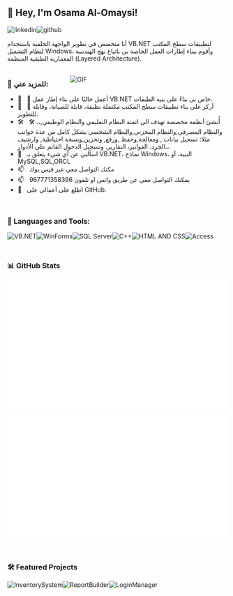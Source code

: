## 👋 Hey, I'm Osama Al-Omaysi!
<a href='https://www.linkedin.com/in/osama-vbnet/'><img align='left' alt="linkedin" src="https://raw.githubusercontent.com/rahul-jha98/rahul-jha98/561d474902b59c7429ec22bb73e225696c27b202/assets/linkedin.svg" height='18px'/></a>
<a href='https://github.com/osama-vbnet'><img align='left' alt="github" src="https://raw.githubusercontent.com/rahul-jha98/rahul-jha98/main/assets/github.svg" height='18px'/></a>

<br clear="left"/>

أنا متخصص في تطوير الواجهة الخلفية باستخدام VB.NET لتطبيقات سطح المكتب لنظام التشغيل Windows، وأقوم ببناء إطارات العمل الخاصة بي باتباع نهج الهندسة المعمارية الطبقية المنظمة (Layered Architecture).
<br/>
<br/>

<img align="right" alt="GIF" src="https://raw.githubusercontent.com/rahul-jha98/rahul-jha98/main/techstack.gif" width="360px"/>

### 🧐 للمزيد عني:

- 🔭 &nbsp; 🔭 أعمل حاليًا على بناء إطار عمل VB.NET خاص بي بناءً على بنية الطبقات.  
- 🧱 &nbsp; 🧱 أركز على بناء تطبيقات سطح المكتب مكتملة  نظيفة، قابلة للصيانة، وقابلة للتطوير.  
- 🛠️ &nbsp; 🛠️  ،،أُنشئ أنظمة مخصصة تهدف الى اتمتة النظام التعليمي والنظام الوظيفي, والنظام المصرفي,والنظام المخزني,والنظام الشخصي بشكل كامل من عدة جوانب مثلا: تسجيل بيانات , ومعالجة,وحفظ ,ورفع, وتخزين,ونسخة احتياطية, وارشيف ،،الجرد، الفواتير، التقارير، وتسجيل الدخول القائم على الأدوار.  
- 💬 &nbsp; اسألني عن أي شيء يتعلق بـ VB.NET، نماذج Windows، البنية، أو MySQL,SQL,ORCL  
- 📫 &nbsp; مكنك التواصل معي عبر فيس بوك
- 📫 &nbsp; يمكنك التواصل معي عن طريق واتس او تلفون 967771358396 
- 💼 &nbsp; اطلع على أعمالي على GitHub. 

<br/>

### 🔨 Languages and Tools:
<a href="#"><img align="left" alt="VB.NET" height="42px" src="https://encrypted-tbn0.gstatic.com/images?q=tbn:ANd9GcRMwfNKzAhxxwWjyavg5x5n3teZiiKIve1lgpXyn_EFsbI0HkHn0wlkCIM&s"></a>
<a href="#"><img align="left" alt="WinForms" height="42px" src="https://upload.wikimedia.org/wikipedia/commons/9/92/.NET_Framework_logo.png"></a>
<a href="#"><img align="left" alt="SQL Server" height="42px" src="[https://raw.githubusercontent.com/devicons/devicon/master/icons/microsoftsqlserver/microsoftsqlserver-plain.svg](https://encrypted-tbn0.gstatic.com/images?q=tbn:ANd9GcS4wYVdz51-5_nTQmrZXcAOErqVu5GA3Wco8A&s)"></a>
<a href="#"><img align="left" alt="C++" height="42px" src="https://encrypted-tbn0.gstatic.com/images?q=tbn:ANd9GcSzL9DuZHJFcckaKhmLCuTFQPJDvBeyqiOdLQ&s" >
<a href="#"><img align="left" alt="HTML AND CSS" height="42px" src="https://encrypted-tbn0.gstatic.com/images?q=tbn:ANd9GcR2wmrnXo9dJV5NClac5Qdyhj0JuQBjXv-M7dLEoWlM5As1XIuO1pSoyixhEKdXGXpgPDk&usqp=CAU"></a>
<a href="#"><img align="left" alt="Access" height="42px" src="https://upload.wikimedia.org/wikipedia/commons/f/f1/Microsoft_Office_Access_%282018%E2%80%93present%29.svg"></a>

<br clear="left"/>

### 📊 GitHub Stats
<a href='https://github.com/osama-vbnet'>
  
![Stats Overview](https://raw.githubusercontent.com/rahul-jha98/github-stats-transparent/output/generated/overview.svg)  
![Most Used Languages](https://raw.githubusercontent.com/rahul-jha98/github-stats-transparent/output/generated/languages.svg)

</a>

<br/>

### 🛠️ Featured Projects
<a href="#"><img alt="InventorySystem" src="./projects/inventory.svg" height="68" align="left"></a>
<a href="#"><img alt="ReportBuilder" src="./projects/reportbuilder.svg" height="68" align="left"></a>
<a href="#"><img alt="LoginManager" src="./projects/login.svg" height="68" align="left"></a>

<br clear="left"/>
